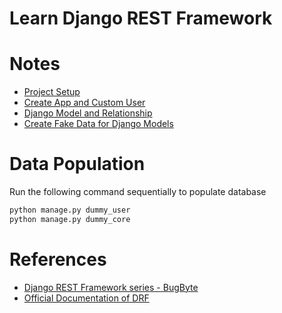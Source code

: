 # Learn Django REST Framework

# Notes
- [Project Setup](./notes/1_project_setup.md)
- [Create App and Custom User](./notes/2_create_custom_user.md)
- [Django Model and Relationship](./notes/3_django_models.md)
- [Create Fake Data for Django Models](./notes/4_faker_dummy_data.md)

# Data Population
Run the following command sequentially to populate database
```bash
python manage.py dummy_user
python manage.py dummy_core
```


# References
- [Django REST Framework series - BugByte](https://www.youtube.com/watch?v=6AEvlNgRPNc&list=PL-2EBeDYMIbTLulc9FSoAXhbmXpLq2l5t&index=2)
- [Official Documentation of DRF](https://www.django-rest-framework.org/)